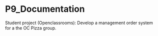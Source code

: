 # P9_Documentation
Student project (Openclassrooms): Develop a management order system for a the OC Pizza group. 

